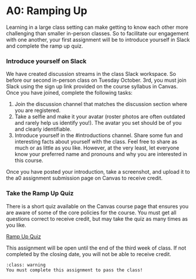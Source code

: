 A0: Ramping Up
============================

Learning in a large class setting can make getting to know each other more challenging than smaller in-person classes. So to facilitate our engagement with one another, your first assignment will be to introduce yourself in Slack and complete the ramp up quiz. 

### Introduce yourself on Slack

We have created discussion streams in the class Slack workspace. So before our second in-person class on Tuesday October. 3rd, you must join Slack using the sign up link provided on the course syllabus in Canvas. Once you have joined, complete the following tasks:

1. Join the discussion channel that matches the discussion section where you are registered.
2. Take a selfie and make it your avatar (roster photos are often outdated and rarely help us identify you!). The avatar you set should be of you and clearly identifiable.
3. Introduce yourself in the #introductions channel. Share some fun and interesting facts about yourself with the class. Feel free to share as much or as little as you like. However, at the very least, let everyone know your preferred name and pronouns and why you are interested in this course.

Once you have posted your introduction, take a screenshot, and upload it to the a0 assignment submission page on Canvas to receive credit.

### Take the Ramp Up Quiz

There is a short quiz available on the Canvas course page that ensures you are aware of some of the core policies for the course. You must get all questions correct to receive credit, but may take the quiz as many times as you like.

[Ramp Up Quiz](https://canvas.eee.uci.edu/courses/60927/quizzes/310183)

This assignment will be open until the end of the third week of class. If not completed by the closing date, you will not be able to receive credit.

`````{admonition} Attention
:class: warning
You must complete this assignment to pass the class!
`````
